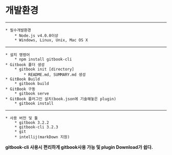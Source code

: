 #   개발환경
***
    * 필수개발환경
        * Node.js v4.0.0이상
        * Windows, Linux, Unix, Mac OS X
        
***
    * 설치 명령어
        * npm install gitbook-cli
    * Gitbook 폴더 생성
        * gitbook init [directory]
            * README.md, SUMMARY.md 생성
    * GitBook Build
        * gitbook build
    * GitBook 구동
        * gitbook serve
    * GitBook 플러그인 설치(book.json에 기술해놓은 plugin)
        * gitbook install

***
    * 사용 버전 및 툴
        * gitbook 3.2.2
        * gitbook-cli 3.2.3
        * git
        * intellij(markDown 지원)
        
**gitbook-cli 사용시 편리하게 gitbook사용 가능 및 plugin Download가 쉽다.**